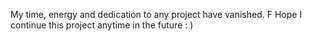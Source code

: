 My time, energy and dedication to any project have vanished. F
Hope I continue this project anytime in the future : )
